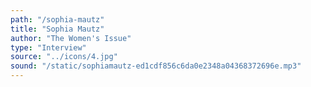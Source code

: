 ```yaml
---
path: "/sophia-mautz"
title: "Sophia Mautz"
author: "The Women's Issue"
type: "Interview"
source: "../icons/4.jpg" 
sound: "/static/sophiamautz-ed1cdf856c6da0e2348a04368372696e.mp3"
---
```

